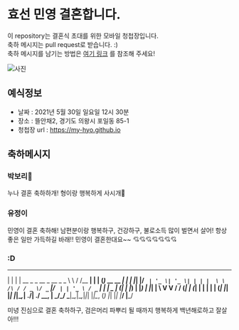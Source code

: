 # 효선 민영 결혼합니다.

이 repository는 결혼식 초대를 위한 모바일 청첩장입니다.  
축하 메시지는 pull request로 받습니다. :)  
축하 메시지를 남기는 방법은 [여기 링크](https://www.notion.so/04b66b0ca264425db8475d488884804a) 를 참조해 주세요!

![사진](https://github.com/my-hyo/my-hyo.github.io/raw/master/assets/images/02.jpg)

## 예식정보

* 날짜 : 2021년 5월 30일 일요일 12시 30분
* 장소 : 뜰안채2, 경기도 의왕시 포일동 85-1
* 청첩장 url : https://my-hyo.github.io

## 축하메시지
### 박보리🐶
누나 결혼 축하하개! 형이랑 행복하게 사시개🐶  

### 유정이
민영이 결혼 축하해! 남편분이랑 행복하구, 건강하구, 불로소득 많이 벌면서 살어! 항상 좋은 일만 가득하길 바래!!
민영이 결혼한대요~~ 💘💘💘💘💘💘💘

### :D
  _   _                          __        __       _     _ _             _ 
 | | | | __ _ _ __  _ __  _   _  \ \      / /__  __| | __| (_)_ __   __ _| |
 | |_| |/ _` | '_ \| '_ \| | | |  \ \ /\ / / _ \/ _` |/ _` | | '_ \ / _` | |
 |  _  | (_| | |_) | |_) | |_| |   \ V  V /  __/ (_| | (_| | | | | | (_| |_|
 |_| |_|\__,_| .__/| .__/ \__, |    \_/\_/ \___|\__,_|\__,_|_|_| |_|\__, (_)
             |_|   |_|    |___/                                     |___/   

미녕 진심으로 결혼 축하하구, 검은머리 파뿌리 될 때까지 행복하게 백년해로하고 잘살아!!!
